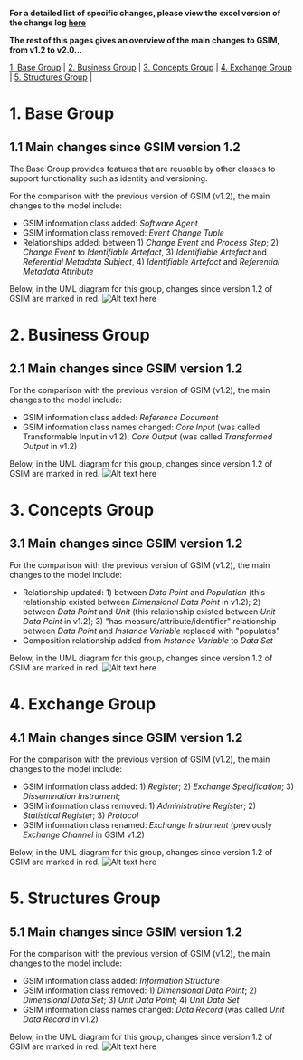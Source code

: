 **For a detailed list of specific changes, please view the excel version of the change log [here](https://github.com/UNECE/GSIM-2.0/raw/main/Changes%20since%20GSIM%20v1.2/GSIM%20change%20log%202023%20for%20v2_0%20(updated%202023-12-22).xlsx)**

**The rest of this pages gives an overview of the main changes to GSIM, from v1.2 to v2.0...**

[1. Base Group](#1-Base-Group) |
[2. Business Group](#2-Business-Group) |
[3. Concepts Group](#3-Concepts-Group) |
[4. Exchange Group](#4-Exchange-Group) |
[5. Structures Group](#5-structures-group) |

# 1. Base Group
## 1.1 Main changes since GSIM version 1.2
The Base Group provides features that are reusable by other classes to support functionality such as identity and versioning. 

For the comparison with the previous version of GSIM (v1.2), the main changes to the model include: 
* GSIM information class added: _Software Agent_
* GSIM information class removed: _Event Change Tuple_
* Relationships added: between 1) _Change Event_ and _Process Step_; 2) _Change Event_ to _Identifiable Artefact_, 3) _Identifiable Artefact_ and _Referential Metadata Subject_, 4) _Identifiable Artefact_ and _Referential Metadata Attribute_

Below, in the UML diagram for this group, changes since version 1.2 of GSIM are marked in red.
![Alt text here](UML%20Diagrams%20with%20changes/GSIM%20Base%20change%20v2.drawio.png) 

# 2. Business Group
## 2.1 Main changes since GSIM version 1.2
For the comparison with the previous version of GSIM (v1.2), the main changes to the model include: 
* GSIM information class added: _Reference Document_
* GSIM information class names changed: _Core Input_ (was called Transformable Input in v1.2), _Core Output_ (was called _Transformed Output_ in v1.2)

Below, in the UML diagram for this group, changes since version 1.2 of GSIM are marked in red.
![Alt text here](UML%20Diagrams%20with%20changes/GSIM%20Business%20changes%20v2.drawio.png) 

# 3. Concepts Group
## 3.1 Main changes since GSIM version 1.2
For the comparison with the previous version of GSIM (v1.2), the main changes to the model include: 
* Relationship updated: 1) between _Data Point_ and _Population_ (this relationship existed between _Dimensional Data Point_ in v1.2); 2) between _Data Point_ and _Unit_ (this relationship existed between _Unit Data Point_ in v1.2); 3) "has measure/attribute/identifier" relationship between _Data Point_ and _Instance Variable_ replaced with "populates"
* Composition relationship added from _Instance Variable_ to _Data Set_

Below, in the UML diagram for this group, changes since version 1.2 of GSIM are marked in red.
![Alt text here](UML%20Diagrams%20with%20changes/GSIM%20Concepts%20changes%20v2.drawio.png) 

# 4. Exchange Group
## 4.1 Main changes since GSIM version 1.2
For the comparison with the previous version of GSIM (v1.2), the main changes to the model include: 
* GSIM information class added: 1) _Register_; 2) _Exchange Specification_; 3) _Dissemination Instrument_; 
* GSIM information class removed: 1) _Administrative Register_; 2) _Statistical Register_; 3) _Protocol_ 
* GSIM information class renamed: _Exchange Instrument_ (previously _Exchange Channel_ in GSIM v1.2) 

Below, in the UML diagram for this group, changes since version 1.2 of GSIM are marked in red.
![Alt text here](UML%20Diagrams%20with%20changes/GSIM%20Exchange%20changes%20v2.drawio.png) 

# 5. Structures Group
## 5.1 Main changes since GSIM version 1.2
For the comparison with the previous version of GSIM (v1.2), the main changes to the model include: 
* GSIM information class added: _Information Structure_
* GSIM information class removed: 1) _Dimensional Data Point_; 2) _Dimensional Data Set_; 3) _Unit Data Point_; 4) _Unit Data Set_ 
* GSIM information class names changed: _Data Record_ (was called _Unit Data Record_ in v1.2)

Below, in the UML diagram for this group, changes since version 1.2 of GSIM are marked in red.
![Alt text here](UML%20Diagrams%20with%20changes/GSIM%20Structures%20changes%20v2.drawio.png) 

